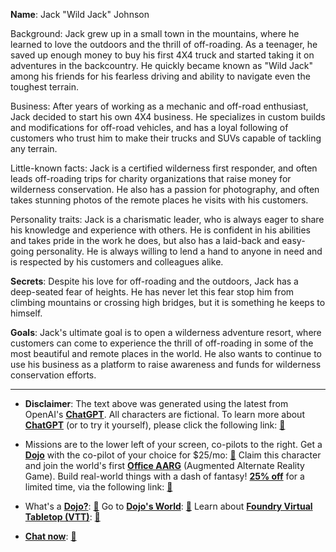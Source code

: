 **Name**: Jack "Wild Jack" Johnson

Background: Jack grew up in a small town in the mountains, where he learned to love the outdoors and the thrill of off-roading. As a teenager, he saved up enough money to buy his first 4X4 truck and started taking it on adventures in the backcountry. He quickly became known as "Wild Jack" among his friends for his fearless driving and ability to navigate even the toughest terrain.

Business: After years of working as a mechanic and off-road enthusiast, Jack decided to start his own 4X4 business. He specializes in custom builds and modifications for off-road vehicles, and has a loyal following of customers who trust him to make their trucks and SUVs capable of tackling any terrain.

Little-known facts: Jack is a certified wilderness first responder, and often leads off-roading trips for charity organizations that raise money for wilderness conservation. He also has a passion for photography, and often takes stunning photos of the remote places he visits with his customers.

Personality traits: Jack is a charismatic leader, who is always eager to share his knowledge and experience with others. He is confident in his abilities and takes pride in the work he does, but also has a laid-back and easy-going personality. He is always willing to lend a hand to anyone in need and is respected by his customers and colleagues alike.

**Secrets**: Despite his love for off-roading and the outdoors, Jack has a deep-seated fear of heights. He has never let this fear stop him from climbing mountains or crossing high bridges, but it is something he keeps to himself.

**Goals**: Jack's ultimate goal is to open a wilderness adventure resort, where customers can come to experience the thrill of off-roading in some of the most beautiful and remote places in the world. He also wants to continue to use his business as a platform to raise awareness and funds for wilderness conservation efforts.


---
* **Disclaimer**: The text above was generated using the latest from OpenAI's [**ChatGPT**](https://openai.com/blog/chatgpt/).  All characters are fictional.  To learn more about [**ChatGPT**](https://openai.com/blog/chatgpt/) (or to try it yourself), please click the following link: [:closed_book:](https://openai.com/blog/chatgpt/)

* Missions are to the lower left of your screen, co-pilots to the right. Get a [**Dojo**](https://workmates.live/marketplace) with the co-pilot of your choice for $25/mo: [:green_book:](https://workmates.live/marketplace) Claim this character and join the world's first [**Office AARG**](https://dojos.world) (Augmented Alternate Reality Game). Build real-world things with a dash of fantasy! [**25% off**](https://blog.workmates.live/deal-on-a-dojo) for a limited time, via the following link: [:green_book:](https://blog.workmates.live/deal-on-a-dojo) 

* What's a [**Dojo?**](https://workdojos.com): [:blue_book:](https://workdojos.com)  Go to [**Dojo's World**](https://dojos.world): [:blue_book:](https://dojos.world)  Learn about [**Foundry Virtual Tabletop (VTT)**](https://foundryvtt.com): [:closed_book:](https://foundryvtt.com/)

* [**Chat now**](https://chat.workmates.live/channel/support): [:ledger:](https://chat.workmates.live/channel/support)